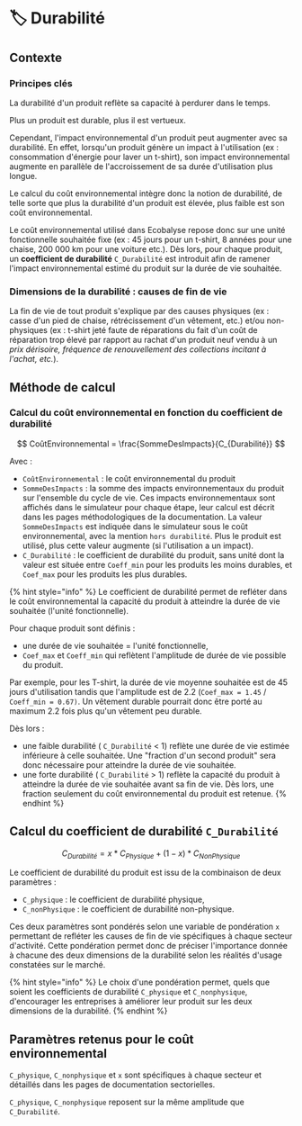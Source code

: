 # 🏷️ Durabilité

## Contexte

### Principes clés

La durabilité d'un produit reflète sa capacité à perdurer dans le temps.&#x20;

Plus un produit est durable, plus il est vertueux.

Cependant, l'impact environnemental d'un produit peut augmenter avec sa durabilité. En effet, lorsqu'un produit génère un impact à l'utilisation (ex : consommation d'énergie pour laver un t-shirt), son impact environnemental augmente en parallèle de l'accroissement de sa durée d'utilisation plus longue.

Le calcul du coût environnemental intègre donc la notion de durabilité, de telle sorte que plus la durabilité d'un produit est élevée, plus faible est son coût environnemental.&#x20;

Le coût environnemental utilisé dans Ecobalyse repose donc sur une unité fonctionnelle souhaitée fixe (ex : 45 jours pour un t-shirt, 8 années pour une chaise, 200 000 km pour une voiture etc.). Dès lors, pour chaque produit, un **coefficient de durabilité** `C_Durabilité` est introduit afin de ramener l'impact environnemental estimé du produit sur la durée de vie souhaitée.

### Dimensions de la durabilité : causes de fin de vie

La fin de vie de tout produit s'explique par des causes physiques (ex : casse d'un pied de chaise, rétrécissement d'un vêtement, etc.) et/ou non-physiques (ex : t-shirt jeté faute de réparations du fait d'un coût de réparation trop élevé par rapport au rachat d'un produit neuf vendu à un _prix dérisoire, fréquence de renouvellement des collections incitant à l'achat, etc._).

## Méthode de calcul

### Calcul du coût environnemental en fonction du coefficient de durabilité&#x20;

$$
CoûtEnvironnemental = \frac{SommeDesImpacts}{C_{Durabilité}}
$$

Avec :&#x20;

* `CoûtEnvironnemental` : le coût environnemental du produit
* `SommeDesImpacts` : la somme des impacts environnementaux du produit sur l'ensemble du cycle de vie. Ces impacts environnementaux sont affichés dans le simulateur pour chaque étape, leur calcul est décrit dans les pages méthodologiques de la documentation. La valeur `SommeDesImpacts` est indiquée dans le simulateur sous le coût environnemental, avec la mention `hors durabilité`. Plus le produit est utilisé, plus cette valeur augmente (si l'utilisation a un impact).&#x20;
* `C_Durabilité` : le coefficient de durabilité du produit, sans unité dont la valeur est située entre `Coeff_min` pour les produits les moins durables, et `Coef_max`  pour les produits les plus durables.&#x20;

{% hint style="info" %}
Le coefficient de durabilité permet de refléter dans le coût environnemental la capacité du produit à atteindre la durée de vie souhaitée (l'unité fonctionnelle).&#x20;

Pour chaque produit sont définis :&#x20;

* une durée de vie souhaitée = l'unité fonctionnelle,
* `Coef_max` et `Coeff_min`  qui reflètent l'amplitude de durée de vie possible du produit.&#x20;

Par exemple, pour les T-shirt, la durée de vie moyenne souhaitée est de 45 jours d'utilisation tandis que l'amplitude est de 2.2 (`Coef_max = 1.45`  / `Coeff_min = 0.67)`. Un vêtement durable pourrait donc être porté au maximum 2.2 fois plus qu'un vêtement peu durable.&#x20;

Dès lors :&#x20;

* une faible durabilité ( `C_Durabilité` < 1) reflète une durée de vie estimée inférieure à celle souhaitée. Une "fraction d'un second produit" sera donc nécessaire pour atteindre la durée de vie souhaitée.
* une forte durabilité ( `C_Durabilité` > 1) reflète la capacité du produit à atteindre la durée de vie souhaitée avant sa fin de vie. Dès lors, une fraction seulement du coût environnemental du produit est retenue.&#x20;
{% endhint %}

## Calcul du coefficient de durabilité `C_Durabilité` <a href="#calcul-du-coefficient-de-durabilite-c_durabilite" id="calcul-du-coefficient-de-durabilite-c_durabilite"></a>

$$
C_{Durabilité} = x*C_{Physique} + (1-x)*C_{NonPhysique}
$$

Le coefficient de durabilité du produit est issu de la combinaison de deux paramètres :&#x20;

* `C_physique` : le coefficient de durabilité physique,
* `C_nonPhysique` : le coefficient de durabilité non-physique.

Ces deux paramètres sont pondérés selon une variable de pondération `x` permettant de refléter les causes de fin de vie spécifiques à chaque secteur d'activité. Cette pondération permet donc de préciser l'importance donnée à chacune des deux dimensions de la durabilité selon les réalités d'usage constatées sur le marché. &#x20;

{% hint style="info" %}
Le choix d'une pondération permet, quels que soient les coefficients de durabilité `C_physique` et `C_nonphysique`, d'encourager les entreprises à améliorer leur produit sur les deux dimensions de la durabilité.
{% endhint %}

## Paramètres retenus pour le coût environnemental <a href="#calcul-du-coefficient-de-durabilite-c_durabilite" id="calcul-du-coefficient-de-durabilite-c_durabilite"></a>

`C_physique`, `C_nonphysique` et `x` sont spécifiques à chaque secteur et détaillés dans les pages de documentation sectorielles.&#x20;

`C_physique`, `C_nonphysique` reposent sur la même amplitude que `C_Durabilité`.&#x20;

